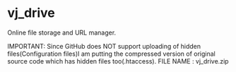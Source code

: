 # vj_drive
Online file storage and URL manager.

IMPORTANT: Since GitHub does NOT support uploading of hidden files(Configuration files)I am putting the compressed version of original source code which has hidden files too(.htaccess). FILE NAME : vj_drive.zip
